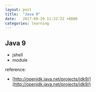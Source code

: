 ```yaml
---
layout: post
title:  "Java 9"
date:   2017-09-29 11:22:22 +0800
categories: learning
---
```


## Java 9

* jshell
* module


reference:
* [http://openjdk.java.net/projects/jdk9/](http://openjdk.java.net/projects/jdk9/)
